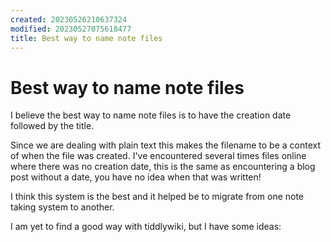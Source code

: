 ```yaml
---
created: 20230526210637324
modified: 20230527075618477
title: Best way to name note files
---
```


# Best way to name note files

I believe the best way to name note files is to have the creation date followed by the title.

Since we are dealing with plain text this makes the filename to be a context of when the file was created. I've encountered several times files online where there was no creation date, this is the same as encountering a blog post without a date, you have no idea when that was written!

I think this system is the best and it helped be to migrate from one note taking system to another.

I am yet to find a good way with tiddlywiki, but I have some ideas: [](#Idea%20to%20export%20tiddlywiki%20markdown)